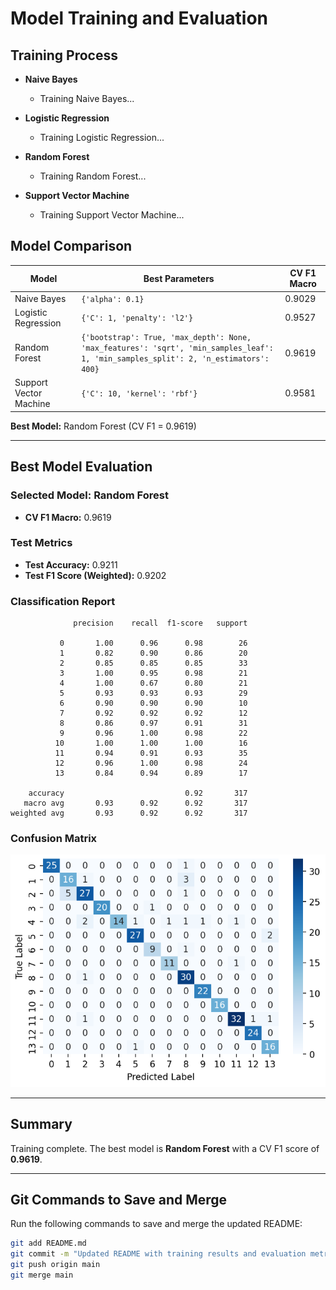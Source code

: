 # Model Training and Evaluation

## Training Process

- **Naive Bayes**
  - Training Naive Bayes...

- **Logistic Regression**
  - Training Logistic Regression...

- **Random Forest**
  - Training Random Forest...

- **Support Vector Machine**
  - Training Support Vector Machine...

## Model Comparison

| Model                | Best Parameters                                                                                                     | CV F1 Macro |
|----------------------|---------------------------------------------------------------------------------------------------------------------|-------------|
| Naive Bayes          | `{'alpha': 0.1}`                                                                                                   | 0.9029      |
| Logistic Regression  | `{'C': 1, 'penalty': 'l2'}`                                                                                        | 0.9527      |
| Random Forest        | `{'bootstrap': True, 'max_depth': None, 'max_features': 'sqrt', 'min_samples_leaf': 1, 'min_samples_split': 2, 'n_estimators': 400}` | 0.9619      |
| Support Vector Machine | `{'C': 10, 'kernel': 'rbf'}`                                                                                     | 0.9581      |

**Best Model:** Random Forest (CV F1 = 0.9619)

---

## Best Model Evaluation

### Selected Model: Random Forest
- **CV F1 Macro:** 0.9619

### Test Metrics
- **Test Accuracy:** 0.9211
- **Test F1 Score (Weighted):** 0.9202

### Classification Report

```
              precision    recall  f1-score   support

           0       1.00      0.96      0.98        26
           1       0.82      0.90      0.86        20
           2       0.85      0.85      0.85        33
           3       1.00      0.95      0.98        21
           4       1.00      0.67      0.80        21
           5       0.93      0.93      0.93        29
           6       0.90      0.90      0.90        10
           7       0.92      0.92      0.92        12
           8       0.86      0.97      0.91        31
           9       0.96      1.00      0.98        22
          10       1.00      1.00      1.00        16
          11       0.94      0.91      0.93        35
          12       0.96      1.00      0.98        24
          13       0.84      0.94      0.89        17

    accuracy                           0.92       317
   macro avg       0.93      0.92      0.92       317
weighted avg       0.93      0.92      0.92       317
```

### Confusion Matrix

![Confusion Matrix](./reports/confusion-matrix.png)

---

## Summary
Training complete. The best model is **Random Forest** with a CV F1 score of **0.9619**.

---

## Git Commands to Save and Merge

Run the following commands to save and merge the updated README:

```bash
git add README.md
git commit -m "Updated README with training results and evaluation metrics"
git push origin main
git merge main
```
